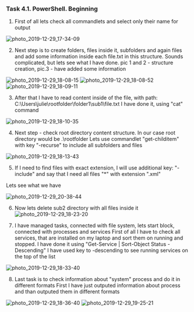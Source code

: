 ### Task 4.1. PowerShell. Beginning

1. First of all lets check all commandlets and select only their name for output

![photo_2019-12-29_17-34-09](https://user-images.githubusercontent.com/58468159/71560829-3bbdf100-2a77-11ea-8a10-13c124e0f288.jpg)


2. Next step is to create  folders, files inside it, subfolders and again files and add some information inside each file.txt in this structure. Sounds complicated, but lets see what I have done. pic 1 and 2 - structure creation, pic.3 - have added some information

![photo_2019-12-29_18-08-15](https://user-images.githubusercontent.com/58468159/71560908-47f67e00-2a78-11ea-8fa1-e804b2de3168.jpg)
![photo_2019-12-29_18-08-52](https://user-images.githubusercontent.com/58468159/71560909-47f67e00-2a78-11ea-8fdc-da2c196cd190.jpg)
![photo_2019-12-29_18-09-11](https://user-images.githubusercontent.com/58468159/71560911-47f67e00-2a78-11ea-8445-9a8fff495c40.jpg)


3. After that I have to read content inside of the file, with path: C:\Users\julie\rootfolder\folder1\sub1\file.txt
I have done it, using "cat" command

![photo_2019-12-29_18-10-35](https://user-images.githubusercontent.com/58468159/71561006-5abd8280-2a79-11ea-85cd-c87ed30e960b.jpg)

4. Next step - check root directory content structure. In our case root directory would be .\rootfolder
Lets use commandlet "get-childitem" with key "-recurse" to include all subfolders and files

![photo_2019-12-29_18-13-43](https://user-images.githubusercontent.com/58468159/71561012-76c12400-2a79-11ea-88d5-fd0ba7140ec8.jpg)

5. If I need to find files with exact extension, I will use additional key: "-include" and say that I need all files "*" with extension ".xml" 

Lets see what we have


![photo_2019-12-29_20-38-44](https://user-images.githubusercontent.com/58468159/71561136-3e224a00-2a7b-11ea-852c-4c888ba726de.jpg)


6. Now lets delete sub2 directory with all files inside it
![photo_2019-12-29_18-23-20](https://user-images.githubusercontent.com/58468159/71561181-cef92580-2a7b-11ea-8303-1f161e22da4a.jpg)


7. I have managed tasks, connected with file system, lets start block, connected with processes and services
First of all I have to check all services, that are installed on my laptop and sort them on running and stopped.
I have done it using "Get-Service | Sort-Object Status -Descending" I have used key to -descending to see running services on the top of the list

![photo_2019-12-29_18-33-40](https://user-images.githubusercontent.com/58468159/71561232-87bf6480-2a7c-11ea-99fd-10eb2c7177f7.jpg)

8. Last task is to check information about "system" process and do it in different formats
First I have just outputed information about process and than outputed them in different formats

![photo_2019-12-29_18-36-40](https://user-images.githubusercontent.com/58468159/71561274-02887f80-2a7d-11ea-8150-5b7cec779e25.jpg)
![photo_2019-12-29_19-25-21](https://user-images.githubusercontent.com/58468159/71561275-04524300-2a7d-11ea-97e9-cdfa2fc3eccb.jpg)

